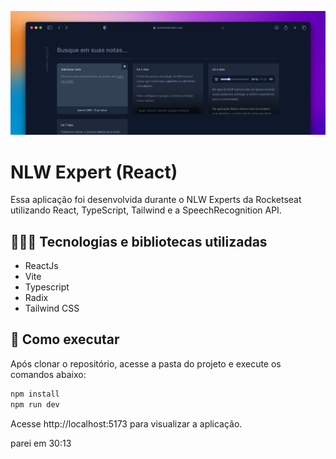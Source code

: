 ![Cover](./cover.png)

# NLW Expert (React)

Essa aplicação foi desenvolvida durante o NLW Experts da Rocketseat utilizando React, TypeScript, Tailwind e a SpeechRecognition API.

## 👩🏻‍💻 Tecnologias e bibliotecas utilizadas 
- ReactJs
- Vite
- Typescript
- Radix
- Tailwind CSS 


## 🚀 Como executar

Após clonar o repositório, acesse a pasta do projeto e execute os comandos abaixo:

```sh
npm install
npm run dev
```

Acesse http://localhost:5173 para visualizar a aplicação.

parei em 30:13